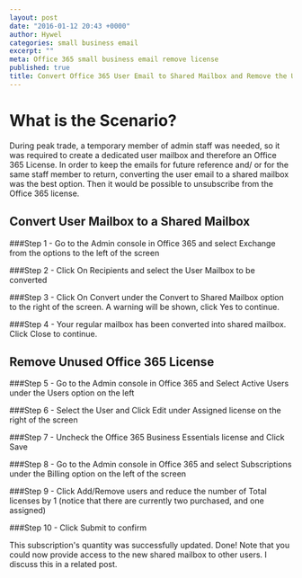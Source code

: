 ```yaml
---
layout: post
date: "2016-01-12 20:43 +0000"
author: Hywel
categories: small business email
excerpt: ""
meta: Office 365 small business email remove license
published: true
title: Convert Office 365 User Email to Shared Mailbox and Remove the User License
---
```


# What is the Scenario?
During peak trade, a temporary member of admin staff was needed, so it was required to create a dedicated user mailbox and therefore an Office 365 License.
In order to keep the emails for future reference and/ or for the same staff member to return,  converting the user email to a shared mailbox was the best option.  Then it would be possible to unsubscribe from the Office 365 license.

## Convert User Mailbox to a Shared Mailbox
###Step 1 - Go to the Admin console in Office 365 and select Exchange from the options to the left of the screen

###Step 2 - Click On Recipients and select the User Mailbox to be converted

###Step 3 - Click On Convert under the Convert to Shared Mailbox option to the right of the screen.  A warning will be shown, click Yes to continue.

###Step 4 - Your regular mailbox has been converted into shared mailbox.  Click Close to continue.   

## Remove Unused Office 365 License
###Step 5 - Go to the Admin console in Office 365 and Select Active Users under the Users option on the left 

###Step 6 - Select the User and Click Edit under Assigned license on the right of the screen

###Step 7 - Uncheck the Office 365 Business Essentials license and Click Save 

###Step 8 - Go to the Admin console in Office 365 and select Subscriptions under the Billing option on the left of the screen

###Step 9 - Click Add/Remove users and reduce the number of Total licenses by 1 (notice that there are currently two purchased, and one assigned)

###Step 10 - Click Submit to confirm

This subscription's quantity was successfully updated.  Done!
Note that you could now provide access to the new shared mailbox to other users.  I discuss this in a related post.

